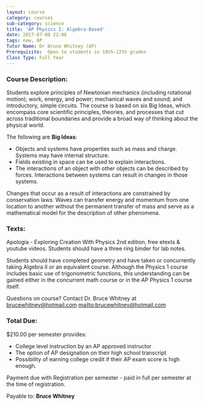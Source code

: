 ```yaml
---
layout: course
category: courses
sub-category: science
title: 'AP Physics I: Algebra-Based'
date: 2017-07-08 22:06
tags: new, AP
Tutor Name: Dr Bruce Whitney (AP)Prerequisite:  Open to students in 10th-12th gradesClass Type: Full Year
---
```


### Course Description:
Students explore principles of Newtonian mechanics (including rotational motion); work, energy, and power; mechanical waves and sound; and introductory, simple circuits. The course is based on six Big Ideas, which encompass core scientific principles, theories, and processes that cut across traditional boundaries and provide a broad way of thinking about the physical world. 

The following are **Big Ideas**: 

- Objects and systems have properties such as mass and charge. Systems may have internal structure. 
- Fields existing in space can be used to explain interactions. 
- The interactions of an object with other objects can be described by forces. Interactions between systems can result in changes in those systems. 

Changes that occur as a result of interactions are constrained by conservation laws. Waves can transfer energy and momentum from one location to another without the permanent transfer of mass and serve as a mathematical model for the description of other phenomena.

### Texts:

 Apologia - Exploring Creation With Physics 2nd edition, free etexts & youtube videos. Students should have a three ring binder for
lab notes.

Students should have completed geometry and have taken or concurrently taking Algebra II or an equivalent course. Although the Physics 1 course includes basic use of trigonometric functions, this understanding can be gained either in the concurrent math course or in the AP Physics 1 course itself. 

Questions on course?  Contact Dr. Bruce Whitney at
brucewhitney@hotmail.com <mailto:brucewhitney@hotmail.com>  

### Total Due: 
$210.00 per semester provides:

- College level  instruction by an AP approved instructor
- The option of AP designation on their high school transcript
- Possibility of earning college credit if their AP exam score is high enough.

Payment due with Registration per semester - paid in full per semester at the time of registration.

Payable to: **Bruce Whitney**
           